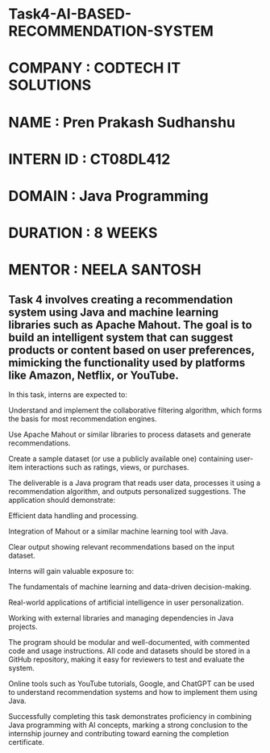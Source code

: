 # Task4-AI-BASED-RECOMMENDATION-SYSTEM
# COMPANY : CODTECH IT SOLUTIONS
# NAME : Pren Prakash Sudhanshu
# INTERN ID : CT08DL412
# DOMAIN : Java Programming
# DURATION : 8 WEEKS
# MENTOR : NEELA SANTOSH

## Task 4 involves creating a recommendation system using Java and machine learning libraries such as Apache Mahout. The goal is to build an intelligent system that can suggest products or content based on user preferences, mimicking the functionality used by platforms like Amazon, Netflix, or YouTube.

In this task, interns are expected to:

Understand and implement the collaborative filtering algorithm, which forms the basis for most recommendation engines.

Use Apache Mahout or similar libraries to process datasets and generate recommendations.

Create a sample dataset (or use a publicly available one) containing user-item interactions such as ratings, views, or purchases.

The deliverable is a Java program that reads user data, processes it using a recommendation algorithm, and outputs personalized suggestions. The application should demonstrate:

Efficient data handling and processing.

Integration of Mahout or a similar machine learning tool with Java.

Clear output showing relevant recommendations based on the input dataset.

Interns will gain valuable exposure to:

The fundamentals of machine learning and data-driven decision-making.

Real-world applications of artificial intelligence in user personalization.

Working with external libraries and managing dependencies in Java projects.

The program should be modular and well-documented, with commented code and usage instructions. All code and datasets should be stored in a GitHub repository, making it easy for reviewers to test and evaluate the system.

Online tools such as YouTube tutorials, Google, and ChatGPT can be used to understand recommendation systems and how to implement them using Java.

Successfully completing this task demonstrates proficiency in combining Java programming with AI concepts, marking a strong conclusion to the internship journey and contributing toward earning the completion certificate.
